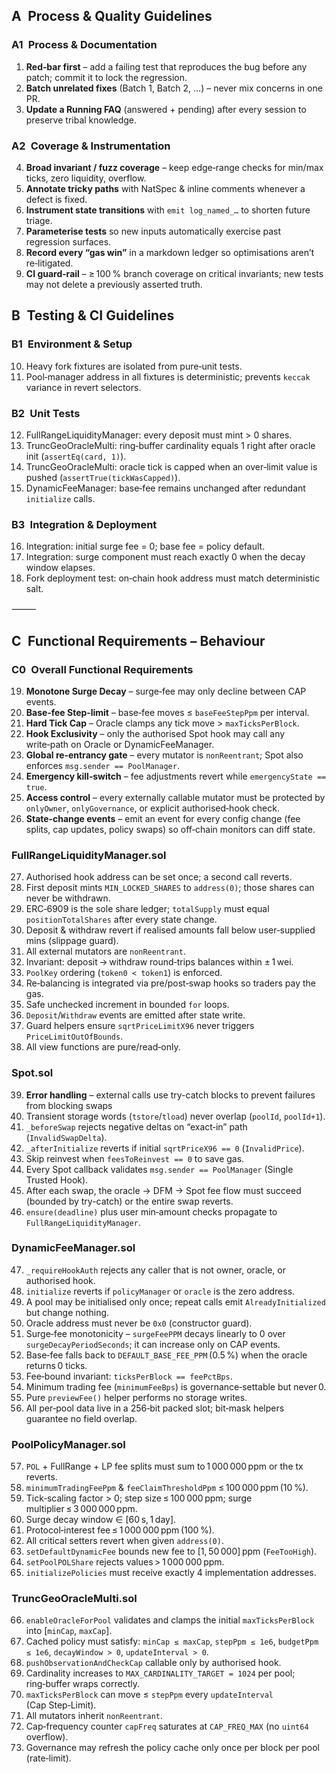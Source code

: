 ## A Process & Quality Guidelines

### A1 Process & Documentation

1. **Red‑bar first** – add a failing test that reproduces the bug before any patch; commit it to lock the regression.
2. **Batch unrelated fixes** (Batch 1, Batch 2, …) – never mix concerns in one PR.
3. **Update a Running FAQ** (answered + pending) after every session to preserve tribal knowledge.

### A2 Coverage & Instrumentation

4. **Broad invariant / fuzz coverage** – keep edge‑range checks for min/max ticks, zero liquidity, overflow.
5. **Annotate tricky paths** with NatSpec & inline comments whenever a defect is fixed.
6. **Instrument state transitions** with `emit log_named_…` to shorten future triage.
7. **Parameterise tests** so new inputs automatically exercise past regression surfaces.
8. **Record every “gas win”** in a markdown ledger so optimisations aren’t re‑litigated.
9. **CI guard‑rail** – ≥ 100 % branch coverage on critical invariants; new tests may not delete a previously asserted truth.

## B Testing & CI Guidelines

### B1 Environment & Setup

10. Heavy fork fixtures are isolated from pure‑unit tests.
11. Pool‑manager address in all fixtures is deterministic; prevents `keccak` variance in revert selectors.

### B2 Unit Tests

12. FullRangeLiquidityManager: every deposit must mint > 0 shares.
13. TruncGeoOracleMulti: ring‑buffer cardinality equals 1 right after oracle init (`assertEq(card, 1)`).
14. TruncGeoOracleMulti: oracle tick is capped when an over‑limit value is pushed (`assertTrue(tickWasCapped)`).
15. DynamicFeeManager: base‑fee remains unchanged after redundant `initialize` calls.

### B3 Integration & Deployment

16. Integration: initial surge fee = 0; base fee = policy default.
17. Integration: surge component must reach exactly 0 when the decay window elapses.
18. Fork deployment test: on‑chain hook address must match deterministic salt.

⸻

## C Functional Requirements – Behaviour

### C0 Overall Functional Requirements

19. **Monotone Surge Decay** – surge‑fee may only decline between CAP events.
20. **Base‑fee Step‑limit** – base‑fee moves ≤ `baseFeeStepPpm` per interval.
21. **Hard Tick Cap** – Oracle clamps any tick move > `maxTicksPerBlock`.
22. **Hook Exclusivity** – only the authorised Spot hook may call any write‑path on Oracle or DynamicFeeManager.
23. **Global re‑entrancy gate** – every mutator is `nonReentrant`; Spot also enforces `msg.sender == PoolManager`.
24. **Emergency kill‑switch** – fee adjustments revert while `emergencyState == true`.
25. **Access control** – every externally callable mutator must be protected by `onlyOwner`, `onlyGovernance`, or explicit authorised‑hook check.
26. **State‑change events** – emit an event for every config change (fee splits, cap updates, policy swaps) so off‑chain monitors can diff state.

### FullRangeLiquidityManager.sol

27. Authorised hook address can be set once; a second call reverts.
28. First deposit mints `MIN_LOCKED_SHARES` to `address(0)`; those shares can never be withdrawn.
29. ERC‑6909 is the sole share ledger; `totalSupply` must equal `positionTotalShares` after every state change.
30. Deposit & withdraw revert if realised amounts fall below user‑supplied mins (slippage guard).
31. All external mutators are `nonReentrant`.
32. Invariant: deposit → withdraw round‑trips balances within ± 1 wei.
33. `PoolKey` ordering (`token0 < token1`) is enforced.
34. Re‑balancing is integrated via pre/post‑swap hooks so traders pay the gas.
35. Safe unchecked increment in bounded `for` loops.
36. `Deposit`/`Withdraw` events are emitted after state write.
37. Guard helpers ensure `sqrtPriceLimitX96` never triggers `PriceLimitOutOfBounds`.
38. All view functions are pure/read‑only.

### Spot.sol

39. **Error handling** – external calls use try-catch blocks to prevent failures from blocking swaps
40. Transient storage words (`tstore`/`tload`) never overlap (`poolId`, `poolId+1`).
41. `_beforeSwap` rejects negative deltas on “exact‑in” path (`InvalidSwapDelta`).
42. `_afterInitialize` reverts if initial `sqrtPriceX96 == 0` (`InvalidPrice`).
43. Skip reinvest when `feesToReinvest == 0` to save gas.
44. Every Spot callback validates `msg.sender == PoolManager` (Single Trusted Hook).
45. After each swap, the oracle → DFM → Spot fee flow must succeed (bounded by try-catch) or the entire swap reverts.
46. `ensure(deadline)` plus user min‑amount checks propagate to `FullRangeLiquidityManager`.

### DynamicFeeManager.sol

47. `_requireHookAuth` rejects any caller that is not owner, oracle, or authorised hook.
48. `initialize` reverts if `policyManager` or `oracle` is the zero address.
49. A pool may be initialised only once; repeat calls emit `AlreadyInitialized` but change nothing.
50. Oracle address must never be `0x0` (constructor guard).
51. Surge‑fee monotonicity – `surgeFeePPM` decays linearly to 0 over `surgeDecayPeriodSeconds`; it can increase only on CAP events.
52. Base‑fee falls back to `DEFAULT_BASE_FEE_PPM` (0.5 %) when the oracle returns 0 ticks.
53. Fee‑bound invariant: `ticksPerBlock == feePctBps`.
54. Minimum trading fee (`minimumFeeBps`) is governance‑settable but never 0.
55. Pure `previewFee()` helper performs no storage writes.
56. All per‑pool data live in a 256‑bit packed slot; bit‑mask helpers guarantee no field overlap.

### PoolPolicyManager.sol

57. `POL` + FullRange + LP fee splits must sum to 1 000 000 ppm or the tx reverts.
58. `minimumTradingFeePpm` & `feeClaimThresholdPpm` ≤ 100 000 ppm (10 %).
59. Tick‑scaling factor > 0; step size ≤ 100 000 ppm; surge multiplier ≤ 3 000 000 ppm.
60. Surge decay window ∈ \[60 s, 1 day].
61. Protocol‑interest fee ≤ 1 000 000 ppm (100 %).
62. All critical setters revert when given `address(0)`.
63. `setDefaultDynamicFee` bounds new fee to \[1, 50 000] ppm (`FeeTooHigh`).
64. `setPoolPOLShare` rejects values > 1 000 000 ppm.
65. `initializePolicies` must receive exactly 4 implementation addresses.

### TruncGeoOracleMulti.sol

66. `enableOracleForPool` validates and clamps the initial `maxTicksPerBlock` into \[`minCap`, `maxCap`].
67. Cached policy must satisfy: `minCap ≤ maxCap`, `stepPpm ≤ 1e6`, `budgetPpm ≤ 1e6`, `decayWindow > 0`, `updateInterval > 0`.
68. `pushObservationAndCheckCap` callable only by authorised hook.
69. Cardinality increases to `MAX_CARDINALITY_TARGET = 1024` per pool; ring‑buffer wraps correctly.
70. `maxTicksPerBlock` can move ≤ `stepPpm` every `updateInterval` (Cap Step‑Limit).
71. All mutators inherit `nonReentrant`.
72. Cap‑frequency counter `capFreq` saturates at `CAP_FREQ_MAX` (no `uint64` overflow).
73. Governance may refresh the policy cache only once per block per pool (rate‑limit).
